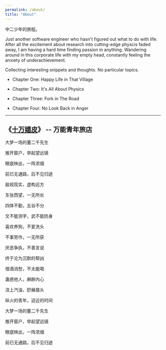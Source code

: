 ```yaml
---
permalink: /about/
title: "About"
---
```


中二少年的旅程。

Just another software engineer who hasn't figured out what to do with life.
After all the excitement about research into cutting-edge physcis faded away, I
am having a hard time finding passion in anything. Wandering around in this
corporate life with my empty head, constantly feeling the anxiety of
underachievement.

Collecting interesting snippets and thoughts. No particular topics.

  - Chapter One: Happy Life in That Village

  - Chapter Two: It's All About Physics

  - Chapter Three: Fork in The Road

  - Chapter Four: No Look Back in Anger

---
## 《[十万嬉皮](https://www.youtube.com/watch?v=xJ8pCMmq8Jk)》 -- 万能青年旅店

大梦一场的董二千先生

推开窗户，举起望远镜

眼底映出，一阵浓烟

前已无通路，后不见归途

敌视现实，虚构远方

东张西望，一无所长

四体不勤，五谷不分

文不能测字，武不能防身

喜欢养狗，不爱洗头

不事劳作，一无所获

厌恶争执，不善言说

终于沦为沉默的帮凶

借酒消愁，不太能喝

蛊惑他人，麻醉内心

浇上汽油，舒展眉头

纵火的青年，迫近的时间

大梦一场的董二千先生

推开窗户，举起望远镜

眼底映出，一阵浓烟

前已无通路，后不见归途

